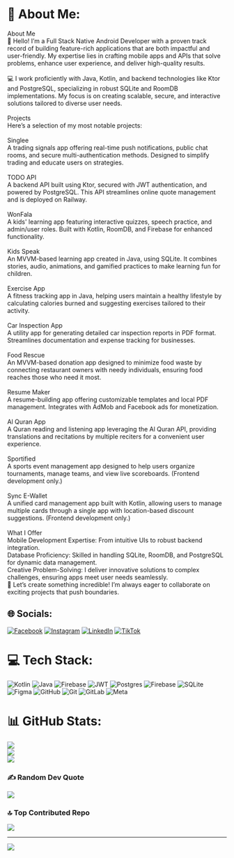 # 💫 About Me:
About Me<br>👋 Hello! I’m a Full Stack Native Android Developer with a proven track record of building feature-rich applications that are both impactful and user-friendly. My expertise lies in crafting mobile apps and APIs that solve problems, enhance user experience, and deliver high-quality results.<br><br>💻 I work proficiently with Java, Kotlin, and backend technologies like Ktor and PostgreSQL, specializing in robust SQLite and RoomDB implementations. My focus is on creating scalable, secure, and interactive solutions tailored to diverse user needs.<br><br>Projects<br>Here’s a selection of my most notable projects:<br><br>Singlee<br>A trading signals app offering real-time push notifications, public chat rooms, and secure multi-authentication methods. Designed to simplify trading and educate users on strategies.<br><br>TODO API<br>A backend API built using Ktor, secured with JWT authentication, and powered by PostgreSQL. This API streamlines online quote management and is deployed on Railway.<br><br>WonFala<br>A kids' learning app featuring interactive quizzes, speech practice, and admin/user roles. Built with Kotlin, RoomDB, and Firebase for enhanced functionality.<br><br>Kids Speak<br>An MVVM-based learning app created in Java, using SQLite. It combines stories, audio, animations, and gamified practices to make learning fun for children.<br><br>Exercise App<br>A fitness tracking app in Java, helping users maintain a healthy lifestyle by calculating calories burned and suggesting exercises tailored to their activity.<br><br>Car Inspection App<br>A utility app for generating detailed car inspection reports in PDF format. Streamlines documentation and expense tracking for businesses.<br><br>Food Rescue<br>An MVVM-based donation app designed to minimize food waste by connecting restaurant owners with needy individuals, ensuring food reaches those who need it most.<br><br>Resume Maker<br>A resume-building app offering customizable templates and local PDF management. Integrates with AdMob and Facebook ads for monetization.<br><br>Al Quran App<br>A Quran reading and listening app leveraging the Al Quran API, providing translations and recitations by multiple reciters for a convenient user experience.<br><br>Sportified<br>A sports event management app designed to help users organize tournaments, manage teams, and view live scoreboards. (Frontend development only.)<br><br>Sync E-Wallet<br>A unified card management app built with Kotlin, allowing users to manage multiple cards through a single app with location-based discount suggestions. (Frontend development only.)<br><br>What I Offer<br>Mobile Development Expertise: From intuitive UIs to robust backend integration.<br>Database Proficiency: Skilled in handling SQLite, RoomDB, and PostgreSQL for dynamic data management.<br>Creative Problem-Solving: I deliver innovative solutions to complex challenges, ensuring apps meet user needs seamlessly.<br>🚀 Let’s create something incredible! I’m always eager to collaborate on exciting projects that push boundaries.


## 🌐 Socials:
[![Facebook](https://img.shields.io/badge/Facebook-%231877F2.svg?logo=Facebook&logoColor=white)](https://facebook.com/https://www.facebook.com/mian.tousif.35?mibextid=ZbWKwL) [![Instagram](https://img.shields.io/badge/Instagram-%23E4405F.svg?logo=Instagram&logoColor=white)](https://instagram.com/https://www.instagram.com/mian_tousif?igsh=ZTdhNjFrdmZ4cTR2) [![LinkedIn](https://img.shields.io/badge/LinkedIn-%230077B5.svg?logo=linkedin&logoColor=white)](https://linkedin.com/in/www.linkedin.com/in/mian-tousif-a3aaa6293) [![TikTok](https://img.shields.io/badge/TikTok-%23000000.svg?logo=TikTok&logoColor=white)](https://tiktok.com/@https://www.tiktok.com/@majy_aly?_t=8rbtSTJcq9g&_r=1) 

# 💻 Tech Stack:
![Kotlin](https://img.shields.io/badge/kotlin-%237F52FF.svg?style=for-the-badge&logo=kotlin&logoColor=white) ![Java](https://img.shields.io/badge/java-%23ED8B00.svg?style=for-the-badge&logo=openjdk&logoColor=white) ![Firebase](https://img.shields.io/badge/firebase-%23039BE5.svg?style=for-the-badge&logo=firebase) ![JWT](https://img.shields.io/badge/JWT-black?style=for-the-badge&logo=JSON%20web%20tokens) ![Postgres](https://img.shields.io/badge/postgres-%23316192.svg?style=for-the-badge&logo=postgresql&logoColor=white) ![Firebase](https://img.shields.io/badge/firebase-a08021?style=for-the-badge&logo=firebase&logoColor=ffcd34) ![SQLite](https://img.shields.io/badge/sqlite-%2307405e.svg?style=for-the-badge&logo=sqlite&logoColor=white) ![Figma](https://img.shields.io/badge/figma-%23F24E1E.svg?style=for-the-badge&logo=figma&logoColor=white) ![GitHub](https://img.shields.io/badge/github-%23121011.svg?style=for-the-badge&logo=github&logoColor=white) ![Git](https://img.shields.io/badge/git-%23F05033.svg?style=for-the-badge&logo=git&logoColor=white) ![GitLab](https://img.shields.io/badge/gitlab-%23181717.svg?style=for-the-badge&logo=gitlab&logoColor=white) ![Meta](https://img.shields.io/badge/Meta-%230467DF.svg?style=for-the-badge&logo=Meta&logoColor=white)
# 📊 GitHub Stats:
![](https://github-readme-stats.vercel.app/api?username=MTprogramer&theme=dark&hide_border=false&include_all_commits=true&count_private=true)<br/>
![](https://github-readme-streak-stats.herokuapp.com/?user=MTprogramer&theme=dark&hide_border=false)<br/>
![](https://github-readme-stats.vercel.app/api/top-langs/?username=MTprogramer&theme=dark&hide_border=false&include_all_commits=true&count_private=true&layout=compact)

### ✍️ Random Dev Quote
![](https://quotes-github-readme.vercel.app/api?type=horizontal&theme=dark)

### 🔝 Top Contributed Repo
![](https://github-contributor-stats.vercel.app/api?username=MTprogramer&limit=5&theme=dark&combine_all_yearly_contributions=true)

---
[![](https://visitcount.itsvg.in/api?id=MTprogramer&icon=7&color=0)](https://visitcount.itsvg.in)

<!-- Proudly created with GPRM ( https://gprm.itsvg.in ) -->
